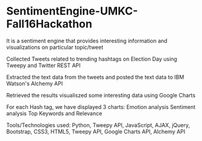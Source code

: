 # SentimentEngine-UMKC-Fall16Hackathon

It is a sentiment engine that provides interesting information and visualizations on particular topic/tweet

Collected Tweets related to trending hashtags on Election Day using Tweepy and Twitter REST API

Extracted the text data from the tweets and posted the text data to IBM Watson's Alchemy API

Retrieved the results visualiszed some interesting data using Google Charts

For each Hash tag, we have displayed 3 charts: 
Emotion analysis
Sentiment analysis
Top Keywords and Relevance


Tools/Technologies used: Python, Tweepy API, JavaScript, AJAX, jQuery,  Bootstrap, CSS3, HTML5, Tweepy API, Google Charts API, Alchemy API


